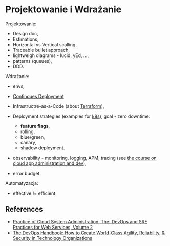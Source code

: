 # Projektowanie i Wdrażanie

Projektowanie:

- Design doc,
- Estimations,
- Horizontal vs Vertical scalling,
- Traceable bullet approach,
- lightweigh diagrams - lucid, yEd, ...,
- patterns (queues),
- DDD.

Wdrażanie:

- envs,
- [Continoues Deployment](https://github.com/wojciech11/se_continuous_delivery_and_deployment)
- Infrastructre-as-a-Code (about [Terraform](https://github.com/wojciech12/talk_best_practices_for_infra_as_a_code_with_Terraform)),
- Deployment strategies (examples for [k8s](https://github.com/wojciech12/talk_zero_downtime_deployment_with_kubernetes)), goal - zero downtime:

  - **feature flags**,
  - rolling,
  - blue/green,
  - canary,
  - shadow deployment.

- observability - monitoring, logging, APM, tracing (see [the course on cloud app administration and dev](https://github.com/wojciech11/se_cloud_app_administration_and_development)),
- error budget.

Automatyzacja:

- effective != efficient

## References

- [Practice of Cloud System Administration, The: DevOps and SRE Practices for Web Services, Volume 2](https://www.amazon.com/Practice-Cloud-System-Administration-Practices/dp/032194318X)
- [The DevOps Handbook: How to Create World-Class Agility, Reliability, & Security in Technology Organizations](https://www.amazon.com/DevOps-Handbook-World-Class-Reliability-Organizations/dp/1950508404/ref=d_pd_sbs_sccl_2_11/132-3064294-1858128)